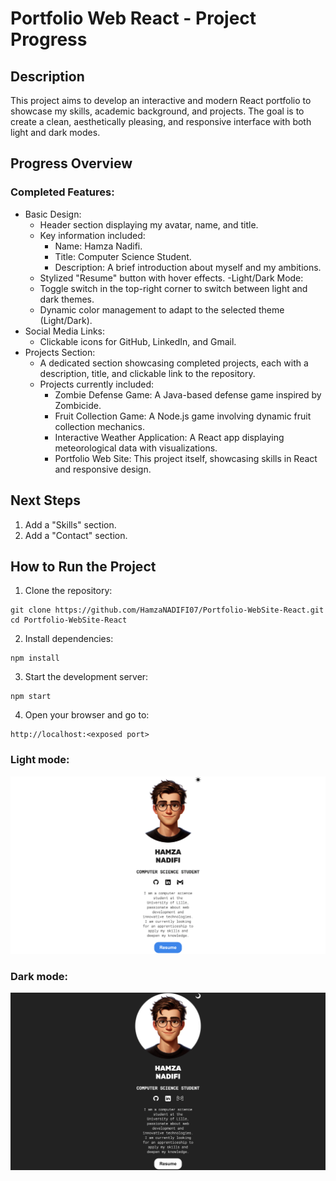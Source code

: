 # Portfolio Web React - Project Progress

## Description
This project aims to develop an interactive and modern React portfolio to showcase my skills, academic background, and projects. The goal is to create a clean, aesthetically pleasing, and responsive interface with both light and dark modes.

## Progress Overview
### Completed Features:
- Basic Design:
  - Header section displaying my avatar, name, and title.
  - Key information included:
    - Name: Hamza Nadifi.
    - Title: Computer Science Student.
    - Description: A brief introduction about myself and my ambitions.
  - Stylized "Resume" button with hover effects.
-Light/Dark Mode:
  - Toggle switch in the top-right corner to switch between light and dark themes.
  - Dynamic color management to adapt to the selected theme (Light/Dark).
- Social Media Links:
  - Clickable icons for GitHub, LinkedIn, and Gmail.
- Projects Section:
  - A dedicated section showcasing completed projects, each with a description, title, and clickable link to the repository.
  - Projects currently included:
    - Zombie Defense Game: A Java-based defense game inspired by Zombicide.
    - Fruit Collection Game: A Node.js game involving dynamic fruit collection mechanics.
    - Interactive Weather Application: A React app displaying meteorological data with visualizations.
    - Portfolio Web Site: This project itself, showcasing skills in React and responsive design.

## Next Steps
1. Add a "Skills" section.
2. Add a "Contact" section.

## How to Run the Project
1. Clone the repository:

```
git clone https://github.com/HamzaNADIFI07/Portfolio-WebSite-React.git
cd Portfolio-WebSite-React
```
2. Install dependencies:

```
npm install
```
3. Start the development server:

```
npm start
```
4. Open your browser and go to:

```
http://localhost:<exposed port> 
```
### Light mode:

![LIGHT](https://github.com/HamzaNADIFI07/Portfolio-WebSite-React/blob/d073ec8c307ecc0d77d27a1fb08cdd2a2fcf0ec4/Images/Capture%20d%E2%80%99%C3%A9cran%202024-12-04%20%C3%A0%2014.11.12.png)

### Dark mode:

![DARK](https://github.com/HamzaNADIFI07/Portfolio-WebSite-React/blob/d073ec8c307ecc0d77d27a1fb08cdd2a2fcf0ec4/Images/Capture%20d%E2%80%99%C3%A9cran%202024-12-04%20%C3%A0%2014.11.19.png)






